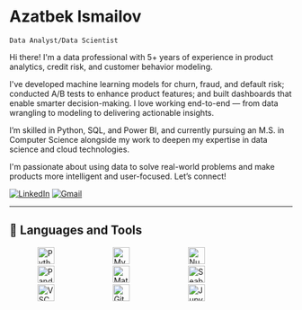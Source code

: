 # Azatbek Ismailov
`Data Analyst/Data Scientist`

Hi there! I'm a data professional with 5+ years of experience in product analytics, credit risk, and customer behavior modeling.

I've developed machine learning models for churn, fraud, and default risk; conducted A/B tests to enhance product features; and built dashboards that enable smarter decision-making. I love working end-to-end — from data wrangling to modeling to delivering actionable insights.

I’m skilled in Python, SQL, and Power BI, and currently pursuing an M.S. in Computer Science alongside my work to deepen my expertise in data science and cloud technologies.

I'm passionate about using data to solve real-world problems and make products more intelligent and user-focused. Let’s connect!

[![LinkedIn](https://img.shields.io/badge/LinkedIn-0077B5?style=flat&logo=linkedin&logoColor=white)](https://www.linkedin.com/in/aza-ismailov//)  [![Gmail](https://img.shields.io/badge/Gmail-D14836?style=flat&logo=gmail&logoColor=white)](mailto:azatbek.ismailov1@gmail.com)  

---

## 🧰 Languages and Tools

<p align="left">
  <img src="https://cdn.jsdelivr.net/gh/devicons/devicon/icons/python/python-original.svg" alt="Python" width="30" height="30" style="margin-left: 50px; margin-right: 50px;"/>
  <img src="https://cdn.jsdelivr.net/gh/devicons/devicon/icons/mysql/mysql-original.svg" alt="MySQL" width="30" height="30" style="margin-left: 50px; margin-right: 50px;"/>
  <img src="https://cdn.jsdelivr.net/gh/devicons/devicon/icons/numpy/numpy-original.svg" alt="NumPy" width="30" height="30" style="margin-left: 50px; margin-right: 50px;"/>
  <img src="https://cdn.jsdelivr.net/gh/devicons/devicon/icons/pandas/pandas-original.svg" alt="Pandas" width="30" height="30" style="margin-left: 50px; margin-right: 50px;"/>
  <img src="https://cdn.jsdelivr.net/gh/devicons/devicon/icons/matplotlib/matplotlib-original.svg" alt="Matplotlib" width="30" height="30" style="margin-left: 50px; margin-right: 50px;"/>
  <img src="https://seaborn.pydata.org/_static/logo-wide-lightbg.svg" alt="Seaborn" width="30" height="30" style="margin-left: 50px; margin-right: 50px;"/>
  <img src="https://cdn.jsdelivr.net/gh/devicons/devicon/icons/vscode/vscode-original.svg" alt="VSCode" width="30" height="30" style="margin-left: 50px; margin-right: 50px;"/>
  <img src="https://cdn.jsdelivr.net/gh/devicons/devicon/icons/github/github-original.svg" alt="GitHub" width="30" height="30" style="margin-left: 50px; margin-right: 50px;"/>
  <img src="https://cdn.jsdelivr.net/gh/devicons/devicon/icons/jupyter/jupyter-original.svg" alt="Jupyter" width="30" height="30" style="margin-left: 50px; margin-right: 50px;"/>
</p>
